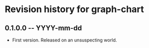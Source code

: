 # Revision history for graph-chart

## 0.1.0.0 -- YYYY-mm-dd

* First version. Released on an unsuspecting world.
